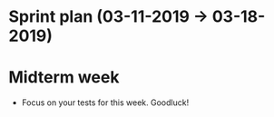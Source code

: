 <h1>Sprint plan (03-11-2019 -> 03-18-2019)</h1>

# Midterm week

- Focus on your tests for this week. Goodluck!